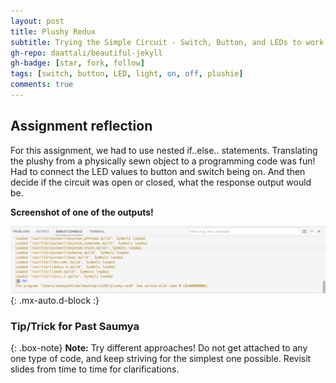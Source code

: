 ```yaml
---
layout: post
title: Plushy Redux
subtitle: Trying the Simple Circuit - Switch, Button, and LEDs to work in programming!
gh-repo: daattali/beautiful-jekyll
gh-badge: [star, fork, follow]
tags: [switch, button, LED, light, on, off, plushie]
comments: true
---
```

## **Assignment reflection**
For this assignment, we had to use nested if..else.. statements. Translating the plushy from a physically sewn object to a programming code was fun! Had to connect the LED values to button and switch being on. And then decide if the circuit was open or closed, what the response output would be. 

**Screenshot of one of the outputs!**

![Screenshot](https://github.com/Saumya-x/Saumya-x.github.io/blob/master/assets/img/PLUSHYRE.png?raw=true){: .mx-auto.d-block :}

### Tip/Trick for Past Saumya

{: .box-note}
**Note:** Try different approaches! Do not get attached to any one type of code, and keep striving for the simplest one possible. Revisit slides from time to time for clarifications.
